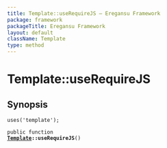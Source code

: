 ```yaml
---
title: Template::useRequireJS — Eregansu Framework
package: framework
packageTitle: Eregansu Framework
layout: default
className: Template
type: method
---
```


# Template::useRequireJS

## Synopsis

<code>uses('template');</code>

<code>public function <b><a href="Template">Template</a>::useRequireJS</b>()</code>

